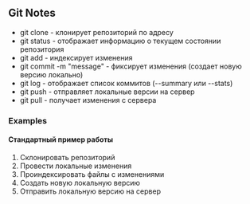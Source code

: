 ## Git Notes

* git clone <URL> - клонирует репозиторий по адресу
* git status - отображает информацию о текущем 
состоянии репозитория
* git add - индексирует изменения
* git commit -m "message" - фиксирует изменения 
(создает новую версию локально)
* git log - отображает список коммитов (--summary или
 --stats)
* git push - отправляет локальные версии на сервер
* git pull - получает изменения с сервера

### Examples

#### Стандартный пример работы 

1. Склонировать репозиторий 
2. Провести локальные изменения
3. Проиндексировать файлы с изменениями 
4. Создать новую локальную версию
5. Отправить локальную версию на сервер

